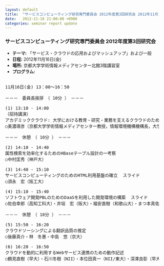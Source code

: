 ```yaml
---
layout: default
title:  "サービスコンピューティング研究専門委員会 2012年度第3回研究会 2012年11月16日(金)"
date:   2012-11-16 21:00:00 +0900
categories: seminar report update
---
```


### サービスコンピューティング研究専門委員会 2012年度第3回研究会
- __テーマ:__ 「サービス・クラウドの応用およびマッシュアップ」および一般
- __日程:__ 2012年11月16日(金)
- __場所:__ 京都大学学術情報メディアセンター北館3階講習室
- __プログラム:__

<pre>

11月16日(金) 13：00～16：50

－－－　委員長挨拶　（ 10分 ）　－－－

(1) 13:10 - 14:00
（招待講演）
アカデミッククラウド: 大学における教育・研究・業務を支えるクラウドのための研究開発
○美濃導彦（京都大学学術情報メディアセンター教授，情報環境機構機構長，大学ICT推進協議会副会長）

－－－　休憩　（ 10分 ）　－－－

(2) 14:10 - 14:40
属性検索を効率化するためのHBaseテーブル設計の一考察
○中村匡秀（神戸大）

(3) 14:40 - 15:10
サービスコンピューティングのためのHTML利用基盤の確立  スライド
○須永　宏（阪工大）

(4) 15:10 - 15:40
ソフトウェア開発PBLのためのDaaSを利用した開発環境の構築  スライド
○佐伯幸郎（高知工科大）・井垣　宏（阪大）・福安直樹（和歌山大）・まつ本真佑（神戸大）・楠本真二（阪大）

－－－　休憩　（ 10分 ）　－－－

(5) 15:50 - 16:20
クラウドソーシングによる翻訳品質の推定
○後藤真介・林　冬惠・中島　悠（京大）

(6) 16:20 - 16:50
クラウドを動的に利用するWebサービス連携のための動作記述
○鶴見直樹（早大）・石川冬樹（NII）・本位田真一（NII/東大）・深澤良彰（早大）
</pre>

